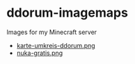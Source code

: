 # ddorum-imagemaps
Images for my Minecraft server
* [karte-umkreis-ddorum.png](karte-umkreis-ddorum.png)
* [nuka-gratis.png](nuka-gratis.png)

